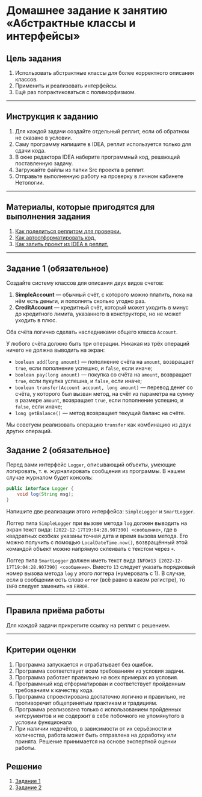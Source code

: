 # Домашнее задание к занятию «Абстрактные классы и интерфейсы»

## Цель задания

1. Использовать абстрактные классы для более корректного описания классов.
2. Применить и реализовать интерфейсы.
3. Ещё раз попрактиковаться с полиморфизмом.

------

## Инструкция к заданию

1. Для каждой задачи создайте отдельный реплит, если об обратном не сказано в условии.
1. Саму программу напишите в IDEA, реплит используется только для сдачи кода.
3. В окне редактора IDEA наберите программный код, решающий поставленную задачу.
5. Загружайте файлы из папки Src проекта в реплит.
6. Отправьте выполненную работу на проверку в личном кабинете Нетологии.

------

## Материалы, которые пригодятся для выполнения задания

1. [Как поделиться реплитом для проверки.](https://github.com/netology-code/java-homeworks/blob/java-43/QA_ReplitShare.md)
2. [Как автоотформатировать код.](https://github.com/netology-code/java-homeworks/blob/java-43/QA_Format.md)
3. [Как залить проект из IDEA в реплит.](https://github.com/netology-code/java-homeworks/blob/java-43/QA_ReplitUpload.md)

------

## Задание 1 (обязательное)

Создайте систему классов для описания двух видов счетов:

1. **SimpleAccount** — обычный счёт, с которого можно платить, пока на нём есть деньги, и пополнять сколько угодно раз.
2. **CreditAccount** — кредитный счёт, который может уходить в минус до кредитного лимита, указанного в конструкторе, но не может уходить в плюс.

Оба счёта логично сделать наследниками общего класса `Account`.

У любого счёта должно быть три операции. Никакая из трёх операций ничего не должна выводить на экран:

* `boolean add(long amount)` — пополнение счёта на `amount`, возвращает `true`, если пополнение успешно, и `false`, если иначе;
* `boolean pay(long amount)` — покупка со счёта на `amount`, возвращает `true`, если пукупка успешна, и `false`, если иначе;
* `boolean transfer(Account account, long amount)` — перевод денег со счёта, у которого был вызван метод, на счёт из параметра на сумму в размере `amount`, возвращает `true`, если пополнение успешно, и `false`, если иначе;
* `long getBalance()` — метод возвращает текущий баланс на счёте.

Мы советуем реализовать операцию `transfer` как комбинацию из двух других операций.

## Задание 2 (обязательное)

Перед вами интерфейс `Logger`, описывающий объекты, умеющие логировать, т. е. журналировать сообщения из программы. В нашем случае журналом будет консоль:

```java
public interface Logger {
    void log(String msg);
}
```

Напишите две реализации этого интерфейса: `SimpleLogger` и `SmartLogger`.

Логгер типа `SimpleLogger` при вызове метода `log` должен выводить на экран текст вида: `[2022-12-17T19:04:28.907390] <сообщение>`, где в квадратных скобках указаны точная дата и время вызова метода. Его можно получить с помощью `LocalDateTime.now()`, возвращённый этой командой объект можно напрямую склеивать с текстом через `+`.

Логгер типа `SmartLogger` должен иметь текст вида `INFO#13 [2022-12-17T19:04:28.907390] <сообщение>`. Вместо `13` следует указать порядковый номер вызова метода `log` у этого логгера (нумеровать с 1). В случае, если в сообщении есть слово `error` (всё равно в каком регистре), то `INFO` следует заменить на `ERROR`.

------

## Правила приёма работы

Для каждой задачи прикрепите ссылку на реплит с решением.


------

## Критерии оценки

1. Программа запускается и отрабатывает без ошибок.
2. Программа соответствует всем требованиям из условия задачи.
3. Программа работает правильно на всех примерах из условия.
4. Программный код отформатирован и соответствует пройденным требованиям к качеству кода.
5. Программа спроектирована достаточно логично и правильно, не противоречит общепринятым практикам и традициям.
6. Программа реализована только с использованием пройденных интсрументов и не содержит в себе побочного не упомянутого в условии функционала
7. При наличии недочётов, в зависимости от их серьёзности и количества, работа может быть отправлена на доработку или принята. Решение принимается на основе экспертной оценки работы.

## Решение

1. [Задание 1](https://replit.com/@NewAge1979/Example31-1#Main.java)
2. [Задание 2](https://replit.com/@NewAge1979/Example32#Main.java)